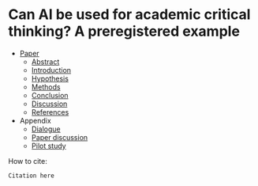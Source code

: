 # Can AI be used for academic critical thinking? A preregistered example

- [Paper](paper.md)
    - [Abstract](paper.md#abstract)
    - [Introduction](paper.md#abstract)
    - [Hypothesis](paper.md#hypothesis)
    - [Methods](paper.md#methods)
    - [Conclusion](paper.md#conclusion)
    - [Discussion](paper.md#discussion)
    - [References](paper.md#references)
- Appendix
    - [Dialogue](dialogue/README.md)
    - [Paper discussion](paper_discussion/README.md)
    - [Pilot study](pilot_study.md)

How to cite:

```text
Citation here
```

